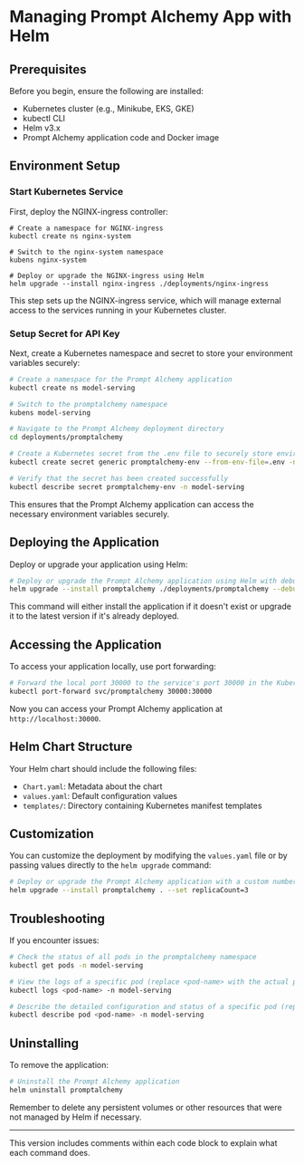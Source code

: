 # Managing Prompt Alchemy App with Helm

## Prerequisites

Before you begin, ensure the following are installed:

- Kubernetes cluster (e.g., Minikube, EKS, GKE)
- kubectl CLI
- Helm v3.x
- Prompt Alchemy application code and Docker image

## Environment Setup

### Start Kubernetes Service

First, deploy the NGINX-ingress controller:

```shell
# Create a namespace for NGINX-ingress
kubectl create ns nginx-system

# Switch to the nginx-system namespace
kubens nginx-system

# Deploy or upgrade the NGINX-ingress using Helm
helm upgrade --install nginx-ingress ./deployments/nginx-ingress
```

This step sets up the NGINX-ingress service, which will manage external access to the services running in your Kubernetes cluster.

### Setup Secret for API Key

Next, create a Kubernetes namespace and secret to store your environment variables securely:

```bash
# Create a namespace for the Prompt Alchemy application
kubectl create ns model-serving

# Switch to the promptalchemy namespace
kubens model-serving

# Navigate to the Prompt Alchemy deployment directory
cd deployments/promptalchemy

# Create a Kubernetes secret from the .env file to securely store environment variables
kubectl create secret generic promptalchemy-env --from-env-file=.env -n model-serving

# Verify that the secret has been created successfully
kubectl describe secret promptalchemy-env -n model-serving
```

This ensures that the Prompt Alchemy application can access the necessary environment variables securely.

## Deploying the Application

Deploy or upgrade your application using Helm:

```bash
# Deploy or upgrade the Prompt Alchemy application using Helm with debugging and force options
helm upgrade --install promptalchemy ./deployments/promptalchemy --debug --force
```

This command will either install the application if it doesn't exist or upgrade it to the latest version if it's already deployed.

## Accessing the Application

To access your application locally, use port forwarding:

```bash
# Forward the local port 30000 to the service's port 30000 in the Kubernetes cluster
kubectl port-forward svc/promptalchemy 30000:30000
```

Now you can access your Prompt Alchemy application at `http://localhost:30000`.

## Helm Chart Structure

Your Helm chart should include the following files:

- `Chart.yaml`: Metadata about the chart
- `values.yaml`: Default configuration values
- `templates/`: Directory containing Kubernetes manifest templates

## Customization

You can customize the deployment by modifying the `values.yaml` file or by passing values directly to the `helm upgrade` command:

```bash
# Deploy or upgrade the Prompt Alchemy application with a custom number of replicas
helm upgrade --install promptalchemy . --set replicaCount=3
```

## Troubleshooting

If you encounter issues:

```bash
# Check the status of all pods in the promptalchemy namespace
kubectl get pods -n model-serving

# View the logs of a specific pod (replace <pod-name> with the actual pod name)
kubectl logs <pod-name> -n model-serving

# Describe the detailed configuration and status of a specific pod (replace <pod-name> with the actual pod name)
kubectl describe pod <pod-name> -n model-serving
```

## Uninstalling

To remove the application:

```bash
# Uninstall the Prompt Alchemy application
helm uninstall promptalchemy
```

Remember to delete any persistent volumes or other resources that were not managed by Helm if necessary.

---

This version includes comments within each code block to explain what each command does.
